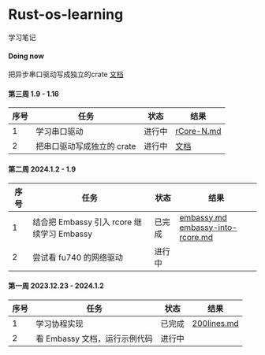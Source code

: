 # Rust-os-learning

学习笔记

#### Doing now

把异步串口驱动写成独立的crate   [文档](./driver/uart-crate.md)



#### 第三周 1.9 - 1.16

| 序号 | 任务                       | 状态   | 结果                           |
| ---- | -------------------------- | ------ | ------------------------------ |
| 1    | 学习串口驱动               | 进行中 | [rCore-N.md](rCore-N.md)       |
| 2    | 把串口驱动写成独立的 crate | 进行中 | [文档](./driver/uart-crate.md) |



#### 第二周 2024.1.2 - 1.9

| 序号 | 任务                                       | 状态   | 结果                                                         |
| ---- | ------------------------------------------ | ------ | ------------------------------------------------------------ |
| 1    | 结合把 Embassy 引入 rcore 继续学习 Embassy | 已完成 | [embassy.md](./embassy/embassy.md)<br />[embassy-into-rcore.md](./embassy/embassy-into-rcore.md) |
| 2    | 尝试看 fu740 的网络驱动                    | 进行中 |                                                              |





#### 第一周 2023.12.23 - 2024.1.2

| 序号 | 任务                          | 状态   | 结果                                     |
| ---- | ----------------------------- | ------ | ---------------------------------------- |
| 1    | 学习协程实现                  | 已完成 | [200lines.md](./rust-future/200lines.md) |
| 2    | 看 Embassy 文档，运行示例代码 | 进行中 |                                          |






